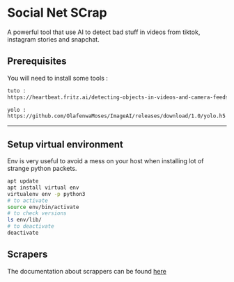 # Social Net SCrap

A powerful tool that use AI to detect bad stuff in videos from tiktok, instagram stories and snapchat.

## Prerequisites

You will need to install some tools : 
```bash
tuto : 
https://heartbeat.fritz.ai/detecting-objects-in-videos-and-camera-feeds-using-keras-opencv-and-imageai-c869fe1ebcdb

yolo : 
https://github.com/OlafenwaMoses/ImageAI/releases/download/1.0/yolo.h5
```


-------

## Setup virtual environment

Env is very useful to avoid a mess on your host when installing lot of strange python packets.

```bash
apt update
apt install virtual env
virtualenv env -p python3
# to activate
source env/bin/activate
# to check versions
ls env/lib/
# to deactivate
deactivate
```

## Scrapers

The documentation about scrappers can be found [here](./Scrapers.md)
